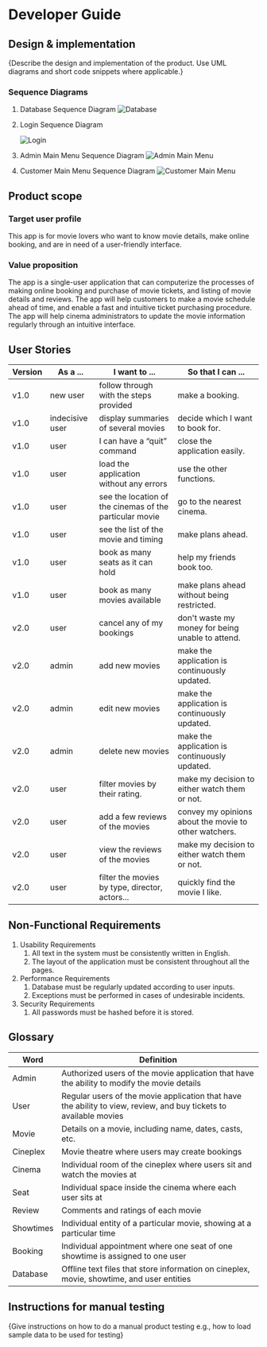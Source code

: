 # Developer Guide

## Design & implementation

{Describe the design and implementation of the product. Use UML diagrams and short code snippets where applicable.}

### Sequence Diagrams
1. Database Sequence Diagram
   ![Database](Database.png) 
 
2. Login Sequence Diagram
   
   ![Login](Login.png)
 
3. Admin Main Menu Sequence Diagram
   ![Admin Main Menu](AdminMainMenu.png)

4. Customer Main Menu Sequence Diagram
   ![Customer Main Menu](CustomerMainMenu.png)


## Product scope
### Target user profile

This app is for movie lovers who want to know movie details, make online booking, and are in need of a user-friendly interface.

### Value proposition

The app is a single-user application that can computerize the processes of making online booking and purchase of movie tickets, and listing of movie details and reviews.
The app will help customers to make a movie schedule ahead of time, and enable a fast and intuitive ticket purchasing procedure.
The app will help cinema administrators to update the movie information regularly through an intuitive interface.

## User Stories

|Version| As a ... | I want to ... | So that I can ...|
|--------|----------|---------------|------------------|
|v1.0|new user|follow through with the steps provided|make a booking.|
|v1.0|indecisive user|display summaries of several movies|decide which I want to book for.|
|v1.0|user|I can have a “quit” command|close the application easily.|
|v1.0|user|load the application without any errors|use the other functions.|
|v1.0|user|see the location of the cinemas of the particular movie|go to the nearest cinema.|
|v1.0|user|see the list of the movie and timing|make plans ahead.|
|v1.0|user|book as many seats as it can hold|help my friends book too.|
|v1.0|user|book as many movies available|make plans ahead without being restricted.|
|v2.0|user|cancel any of my bookings|don't waste my money for being unable to attend.|
|v2.0|admin|add new movies|make the application is continuously updated.|
|v2.0|admin|edit new movies|make the application is continuously updated.|
|v2.0|admin|delete new movies|make the application is continuously updated.|
|v2.0|user|filter movies by their rating.|make my decision to either watch them or not.|
|v2.0|user|add a few reviews of the movies|convey my opinions about the movie to other watchers.|
|v2.0|user|view the reviews of the movies|make my decision to either watch them or not.|
|v2.0|user|filter the movies by type, director, actors...|quickly find the movie I like.|

## Non-Functional Requirements

1. Usability Requirements
    1. All text in the system must be consistently written in English.
    2. The layout of the application must be consistent throughout all the pages.
2. Performance Requirements
    1. Database must be regularly updated according to user inputs.
    2. Exceptions must be performed in cases of undesirable incidents.
3. Security Requirements
    1. All passwords must be hashed before it is stored.


## Glossary

| Word | Definition |
|------|------------|
|Admin|Authorized users of the movie application that have the ability to modify the movie details|
|User|Regular users of the movie application that have the ability to view, review, and buy tickets to available movies|
|Movie|Details on a movie, including name, dates, casts, etc.|
|Cineplex|Movie theatre where users may create bookings|
|Cinema|Individual room of the cineplex where users sit and watch the movies at|
|Seat|Individual space inside the cinema where each user sits at|
|Review|Comments and ratings of each movie|
|Showtimes|Individual entity of a particular movie, showing at a particular time|
|Booking|Individual appointment where one seat of one showtime is assigned to one user|
|Database|Offline text files that store information on cineplex, movie, showtime, and user entities|

## Instructions for manual testing

{Give instructions on how to do a manual product testing e.g., how to load sample data to be used for testing}

